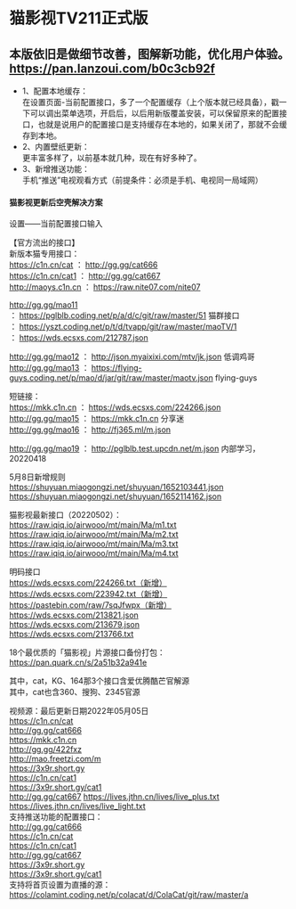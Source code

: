 猫影视TV211正式版 
==========
本版依旧是做细节改善，图解新功能，优化用户体验。    
https://pan.lanzoui.com/b0c3cb92f
----
* 1、配置本地缓存：   
在设置页面-当前配置接口，多了一个配置缓存（上个版本就已经具备），戳一下可以调出菜单选项，开启后，以后用新版覆盖安装，可以保留原来的配置接口，也就是说用户的配置接口是支持缓存在本地的，如果关闭了，那就不会缓存到本地。  
* 2、内置壁纸更新：  
更丰富多样了，以前基本就几种，现在有好多种了。  
* 3、新增推送功能：  
手机“推送”电视观看方式（前提条件：必须是手机、电视同一局域网）  

#### 猫影视更新后空壳解决方案

设置——当前配置接口输入

【官方流出的接口】  
新版本猫专用接口：  
https://c1n.cn/cat  ： http://gg.gg/cat666   
https://c1n.cn/cat1  ： http://gg.gg/cat667    
http://maoys.c1n.cn  ： https://raw.nite07.com/nite07


http://gg.gg/mao11  
： https://pglblb.coding.net/p/a/d/c/git/raw/master/51 猫群接口  
： https://yszt.coding.net/p/t/d/tvapp/git/raw/master/maoTV/1  
： https://wds.ecsxs.com/212787.json  

http://gg.gg/mao12 ： http://json.myaixixi.com/mtv/jk.json 低调鸡哥  
http://gg.gg/mao13 ： https://flying-guys.coding.net/p/mao/d/jar/git/raw/master/maotv.json flying-guys  

短链接：   
https://mkk.c1n.cn  ： https://wds.ecsxs.com/224266.json    
http://gg.gg/mao15 ： https://mkk.c1n.cn 分享迷  
http://gg.gg/mao16 ： http://fj365.ml/m.json  

http://gg.gg/mao19 ： http://pglblb.test.upcdn.net/m.json 内部学习，20220418  

5月8日新增规则  
https://shuyuan.miaogongzi.net/shuyuan/1652103441.json  
https://shuyuan.miaogongzi.net/shuyuan/1652114162.json  

猫影视最新接口（20220502）：  
https://raw.iqiq.io/airwooo/mt/main/Ma/m1.txt  
https://raw.iqiq.io/airwooo/mt/main/Ma/m2.txt  
https://raw.iqiq.io/airwooo/mt/main/Ma/m3.txt  
https://raw.iqiq.io/airwooo/mt/main/Ma/m4.txt  

明码接口  
https://wds.ecsxs.com/224266.txt（新增）  
https://wds.ecsxs.com/223942.txt（新增）  
https://pastebin.com/raw/7sqJfwpx（新增）  
https://wds.ecsxs.com/213821.json  
https://wds.ecsxs.com/213679.json  
https://wds.ecsxs.com/213766.txt  

18个最优质的「猫影视」片源接口备份打包：  
https://pan.quark.cn/s/2a51b32a941e  

其中，cat，KG、164那3个接口含爱优腾酷芒官解源   
其中，cat也含360、搜狗、2345官源   


视频源：最后更新日期2022年05月05日  
https://c1n.cn/cat  
http://gg.gg/cat666   
https://mkk.c1n.cn   
http://gg.gg/422fxz   
http://mao.freetzi.com/m   
https://3x9r.short.gy   
https://c1n.cn/cat1   
https://3x9r.short.gy/cat1   
http://gg.gg/cat667
https://lives.jthn.cn/lives/live_plus.txt   
https://lives.jthn.cn/lives/live_light.txt   
支持推送功能的配置接口：  
 http://gg.gg/cat666   
https://c1n.cn/cat    
https://c1n.cn/cat1  
http://gg.gg/cat667  
https://3x9r.short.gy   
https://3x9r.short.gy/cat1  
支持将首页设置为直播的源：   
https://colamint.coding.net/p/colacat/d/ColaCat/git/raw/master/a  
